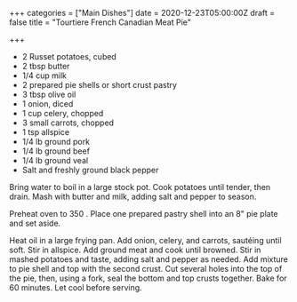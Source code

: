 +++
categories = ["Main Dishes"]
date = 2020-12-23T05:00:00Z
draft = false
title = "Tourtiere French Canadian Meat Pie"

+++
* 2 Russet potatoes, cubed 
* 2 tbsp butter 
* 1/4 cup milk 
* 2 prepared pie shells or short crust pastry 
* 3 tbsp olive oil 
* 1 onion, diced 
* 1 cup celery, chopped 
* 3 small carrots, chopped 
* 1 tsp allspice 
* 1/4 lb ground pork 
* 1/4 lb ground beef 
* 1/4 lb ground veal 
* Salt and freshly ground black pepper

Bring water to boil in a large stock pot. Cook potatoes until tender, then drain. Mash with butter and milk, adding salt and pepper to season. 

Preheat oven to 350 . Place one prepared pastry shell into an 8" pie plate and set aside. 

Heat oil in a large frying pan. Add onion, celery, and carrots, sautéing until soft. Stir in allspice. Add ground meat and cook until browned. Stir in mashed potatoes and taste, adding salt and pepper as needed. Add mixture to pie shell and top with the second crust. Cut several holes into the top of the pie, then, using a fork, seal the bottom and top crusts together. Bake for 60 minutes. Let cool before serving.